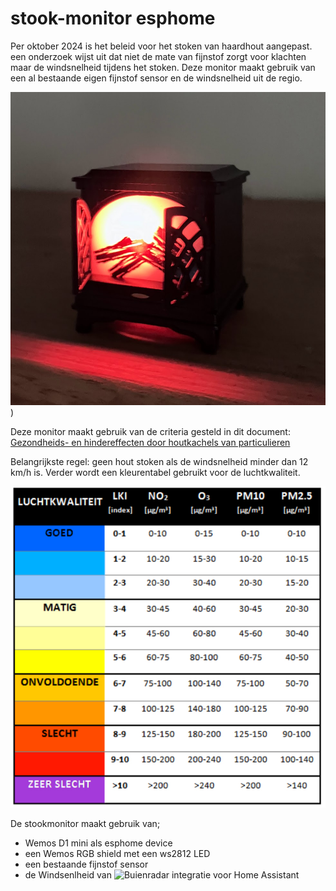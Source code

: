 # stook-monitor esphome
Per oktober 2024 is het beleid voor het stoken van haardhout aangepast. een onderzoek wijst uit dat niet de mate van fijnstof zorgt voor klachten maar de windsnelheid tijdens het stoken. Deze monitor maakt gebruik van een al bestaande eigen fijnstof sensor en de windsnelheid uit de regio. 

![de stookmonitor](https://github.com/ltvanderkrogt/stook-monitor/blob/d3214b5844a2931793106cac0d5dec4ee69dac7f/stookmonitor.jpg))

Deze monitor maakt gebruik van de criteria gesteld in dit document: [Gezondheids- en hindereffecten door houtkachels van particulieren](https://stab.nl/wp-content/uploads/2019/11/STAB-Kennisdocument-Houtstook-september-2019.pdf)

Belangrijkste regel: geen hout stoken als de windsnelheid minder dan 12 km/h is. 
Verder wordt een kleurentabel gebruikt voor de luchtkwaliteit. 

![luchtkwaliteit index](https://github.com/ltvanderkrogt/stook-monitor/blob/d3214b5844a2931793106cac0d5dec4ee69dac7f/Luchtkwaliteit.jpg)

De stookmonitor maakt gebruik van;
* Wemos D1 mini als esphome device
* een Wemos RGB shield met een ws2812 LED
* een bestaande fijnstof sensor 
* de Windsenlheid van ![Buienradar integratie voor Home Assistant](https://www.home-assistant.io/integrations/buienradar/#:~:text=Go%20to%20Settings%20%3E%20Devices%20%26%20Services,screen%20to%20complete%20the%20setup.)



